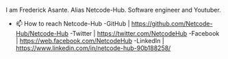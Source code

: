 I am Frederick Asante. Alias Netcode-Hub.
Software engineer and Youtuber.
- 📫 How to reach Netcode-Hub 
-GitHub | https://github.com/Netcode-Hub/Netcode-Hub
-Twitter | https://twitter.com/NetcodeHub
-Facebook | https://web.facebook.com/NetcodeHub
-LinkedIn | https://www.linkedin.com/in/netcode-hub-90b188258/

<!---
Netcode-Hub/Netcode-Hub is a ✨ special ✨ repository because its `README.md` (this file) appears on your GitHub profile.
You can click the Preview link to take a look at your changes.
--->
